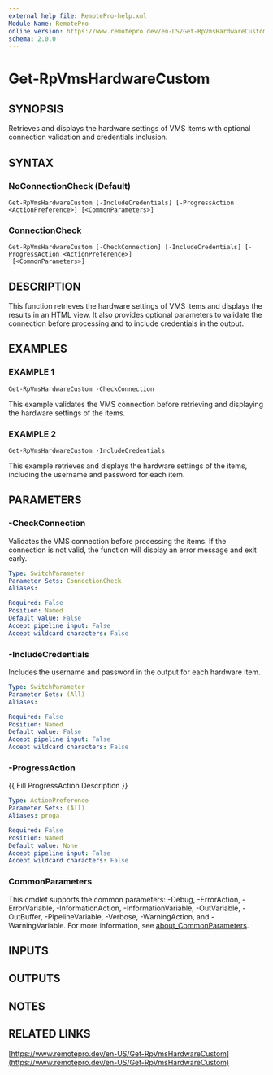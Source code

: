 ```yaml
---
external help file: RemotePro-help.xml
Module Name: RemotePro
online version: https://www.remotepro.dev/en-US/Get-RpVmsHardwareCustom
schema: 2.0.0
---
```


# Get-RpVmsHardwareCustom

## SYNOPSIS
Retrieves and displays the hardware settings of VMS items with optional
connection validation and credentials inclusion.

## SYNTAX

### NoConnectionCheck (Default)
```
Get-RpVmsHardwareCustom [-IncludeCredentials] [-ProgressAction <ActionPreference>] [<CommonParameters>]
```

### ConnectionCheck
```
Get-RpVmsHardwareCustom [-CheckConnection] [-IncludeCredentials] [-ProgressAction <ActionPreference>]
 [<CommonParameters>]
```

## DESCRIPTION
This function retrieves the hardware settings of VMS items and displays the
results in an HTML view.
It also provides optional parameters to validate the connection before
processing and to include credentials in the output.

## EXAMPLES

### EXAMPLE 1
```
Get-RpVmsHardwareCustom -CheckConnection
```

This example validates the VMS connection before retrieving and
displaying the hardware settings of the items.

### EXAMPLE 2
```
Get-RpVmsHardwareCustom -IncludeCredentials
```

This example retrieves and displays the hardware settings of the items,
including the username and password for each item.

## PARAMETERS

### -CheckConnection
Validates the VMS connection before processing the items.
If the connection is not valid, the function will display an error message
and exit early.

```yaml
Type: SwitchParameter
Parameter Sets: ConnectionCheck
Aliases:

Required: False
Position: Named
Default value: False
Accept pipeline input: False
Accept wildcard characters: False
```

### -IncludeCredentials
Includes the username and password in the output for each hardware item.

```yaml
Type: SwitchParameter
Parameter Sets: (All)
Aliases:

Required: False
Position: Named
Default value: False
Accept pipeline input: False
Accept wildcard characters: False
```

### -ProgressAction
{{ Fill ProgressAction Description }}

```yaml
Type: ActionPreference
Parameter Sets: (All)
Aliases: proga

Required: False
Position: Named
Default value: None
Accept pipeline input: False
Accept wildcard characters: False
```

### CommonParameters
This cmdlet supports the common parameters: -Debug, -ErrorAction, -ErrorVariable, -InformationAction, -InformationVariable, -OutVariable, -OutBuffer, -PipelineVariable, -Verbose, -WarningAction, and -WarningVariable. For more information, see [about_CommonParameters](http://go.microsoft.com/fwlink/?LinkID=113216).

## INPUTS

## OUTPUTS

## NOTES

## RELATED LINKS

[https://www.remotepro.dev/en-US/Get-RpVmsHardwareCustom](https://www.remotepro.dev/en-US/Get-RpVmsHardwareCustom)

